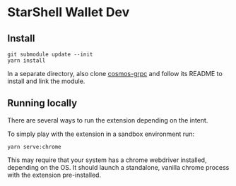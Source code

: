 # StarShell Wallet Dev

## Install

```shell
git submodule update --init
yarn install
```

In a separate directory, also clone [cosmos-grpc](https://github.com/SolarRepublic/cosmos-grpc) and follow its README to install and link the module.

## Running locally

There are several ways to run the extension depending on the intent.

To simply play with the extension in a sandbox environment run:
```shell
yarn serve:chrome
```

This may require that your system has a chrome webdriver installed, depending on the OS. It should launch a standalone, vanilla chrome process with the extension pre-installed.

